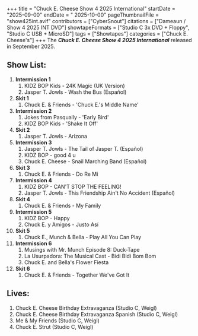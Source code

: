 +++
title = "Chuck E. Cheese Show 4 2025 International"
startDate = "2025-09-00"
endDate = " 2025-10-00"
pageThumbnailFile = "show425int.avif"
contributors = ["CyberSnout"]
citations = ["Dameaun / Show 4 2025 INT DVD"]
showtapeFormats = ["Studio C 3x DVD + Floppy", "Studio C USB + MicroSD"]
tags = ["Showtapes"]
categories = ["Chuck E. Cheese's"]
+++
The ***Chuck E. Cheese Show 4 2025 International*** released in September 2025.

## Show List:

1. **Intermission 1**
      1. KIDZ BOP Kids - 24K Magic (UK Version)
      2. Jasper T. Jowls - Wash the Bus (Español)
2. **Skit 1**
      1. Chuck E. & Friends - 'Chuck E.'s Middle Name'
3. **Intermission 2**
      1. Jokes from Pasqually - 'Early Bird'
      2. KIDZ BOP Kids - 'Shake It Off'
4. **Skit 2**
      1. Jasper T. Jowls - Arizona
5. **Intermission 3**
      1. Jasper T. Jowls - The Tail of Jasper T. (Español)
      2. KIDZ BOP - good 4 u
      3. Chuck E. Cheese - Snail Marching Band (Español)
6. **Skit 3**
      1. Chuck E. & Friends - Do Re Mi
7. **Intermission 4**
      1. KIDZ BOP - CAN'T STOP THE FEELING!
      2. Jasper T. Jowls - This Friendship Ain't No Accident (Español)
8. **Skit 4**
      1. Chuck E. & Friends - My Family
9. **Intermission 5**
      1. KIDZ BOP - Happy
      2. Chuck E. y Amigos - Justo Así
10. **Skit 5**
      1. Chuck E., Munch & Bella - Play All You Can Play
11. **Intermission 6**
      1. Musings with Mr. Munch Episode 8: Duck-Tape
      2. La Usurpadora: The Musical Cast - Bidi Bidi Bom Bom
      3. Chuck E. and Bella's Flower Fiesta
12. **Skit 6**
      1. Chuck E. & Friends - Together We've Got It

## Lives:
1. Chuck E. Cheese Birthday Extravaganza (Studio C, Weigl)
2. Chuck E. Cheese Birthday Extravaganza Spanish (Studio C, Weigl)
3. Me & My Friends (Studio C, Weigl)
4. Chuck E. Strut (Studio C, Weigl)
